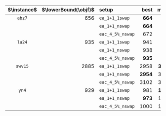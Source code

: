 |$\instance$|$\lowerBound{\objf}$|setup|best|mean|med|sd|med(t)|med(FEs)|
|:-:|--:|:--|--:|--:|--:|--:|--:|--:|
|`abz7`|656|`ea_1+1_1swap`|**664**|678|**677**|**7**|**35s**|**7'727'896**|
|||`ea_1+1_nswap`|**664**|**677**|**677**|7|40s|15'323'407|
|||`eac_4_5%_nswap`|672|690|690|9|68s|12'474'571|
|`la24`|935|`ea_1+1_1swap`|941|957|955|**14**|4s|1'701'938|
|||`ea_1+1_nswap`|938|**956**|**951**|14|**4s**|**1'650'810**|
|||`eac_4_5%_nswap`|**935**|963|961|16|30s|9'175'579|
|`swv15`|2885|`ea_1+1_1swap`|2958|**3041**|**3039**|**35**|**130s**|**16'644'658**|
|||`ea_1+1_nswap`|**2954**|3045|3047|39|132s|29'179'630|
|||`eac_4_5%_nswap`|3102|3220|3224|65|168s|18'245'534|
|`yn4`|929|`ea_1+1_1swap`|981|**1005**|**1003**|12|**48s**|**15'040'152**|
|||`ea_1+1_nswap`|**973**|1006|1005|**11**|61s|24'500'204|
|||`eac_4_5%_nswap`|1000|1038|1037|18|118s|15'382'072|
